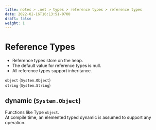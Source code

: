 ```yaml
---
title: notes > .net > types > reference types > reference types
date: 2022-02-16T16:13:51-0700
draft: false
weight: 1
---
```

# Reference Types
- Reference types store on the heap.
- The default value for reference types is null.
- All reference types support inheritance.

`object` (`System.Object`)  
`string` (`System.String`)  

## dynamic (`System.Object`)
Functions like Type `object`.    
At compile time, an elemented typed dynamic is assumed to support any operation.
